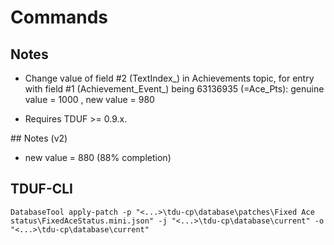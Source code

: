 # Commands

## Notes

- Change value of field #2 (TextIndex_) in Achievements topic, for entry with field #1 (Achievement_Event_) being 63136935 (=Ace_Pts): genuine value = 1000 , new value = 980

- Requires TDUF >= 0.9.x.

## Notes (v2)

- new value = 880 (88% completion)

## TDUF-CLI

    DatabaseTool apply-patch -p "<...>\tdu-cp\database\patches\Fixed Ace status\FixedAceStatus.mini.json" -j "<...>\tdu-cp\database\current" -o "<...>\tdu-cp\database\current"
